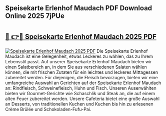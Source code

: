 ## Speisekarte Erlenhof Maudach PDF Download Online 2025 7jPUe

# <h2><a href="http://gc8qkr.nevu.top/?p=Speisekarte+Erlenhof+Maudach">🔗 👉🔴 Speisekarte Erlenhof Maudach 2025 PDF</a></h2>

[![Speisekarte Erlenhof Maudach 2025 PDF](https://i.imgur.com/dBaPXMq.png)](http://gc8qkr.nevu.top/?p=Speisekarte+Erlenhof+Maudach)
Die Speisekarte Erlenhof Maudach ist eine Gelegenheit, etwas Leckeres zu wählen, das zu Ihrem Lebensstil passt. Auf unserer Speisekarte Erlenhof Maudach bieten wir einen Salatbereich an, in dem Sie aus verschiedenen Salaten wählen können, die mit frischen Zutaten für ein leichtes und leckeres Mittagessen zubereitet werden. Für diejenigen, die Fleisch bevorzugen, bieten wir eine umfangreiche Auswahl an Gerichten auf der Speisekarte Erlenhof Maudach an: Rindfleisch, Schweinefleisch, Huhn und Fisch. Unseren Auserwählten bieten wir Gourmet-Gerichte wie Schaschlik und Steak an, die auf einem alten Feuer zubereitet werden. Unsere Cafeteria bietet eine große Auswahl an Desserts, von traditionellen Kuchen und Kuchen bis hin zu erlesenen Crème Brûlée und Schokoladen-Fufu-Pai.
